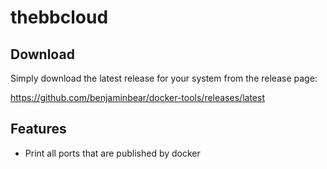 # thebbcloud

## Download

Simply download the latest release for your system from the release page:

https://github.com/benjaminbear/docker-tools/releases/latest

## Features

- Print all ports that are published by docker